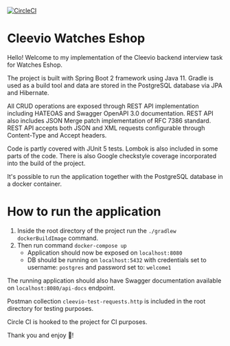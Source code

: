 [![CircleCI](https://circleci.com/gh/adrevikovska/cleevioWatchesEshop.svg?style=shield&circle-token=135bbaab6690e0bacea43c96efdfd00be88c225c)](https://circleci.com/gh/adrevikovska/cleevioWatchesEshop)

# Cleevio Watches Eshop
Hello! Welcome to my implementation of the Cleevio backend interview task for Watches Eshop.

The project is built with Spring Boot 2 framework using Java 11. Gradle is used as a build tool and data are stored in
the PostgreSQL database via JPA and Hibernate.

All CRUD operations are exposed through REST API implementation including HATEOAS and Swagger OpenAPI 3.0 documentation.
REST API also includes JSON Merge patch implementation of RFC 7386 standard. REST API accepts both JSON and XML requests
configurable through Content-Type and Accept headers.

Code is partly covered with JUnit 5 tests. Lombok is also included in some parts of the code.
There is also Google checkstyle coverage incorporated into the build of the project.

It's possible to run the application together with the PostgreSQL database in a docker container.

# How to run the application

1. Inside the root directory of the project run the `./gradlew dockerBuildImage` command.
2. Then run command `docker-compose up`
     * Application should now be exposed on `localhost:8080`
     * DB should be running on `localhost:5432`
       with credentials set to username: `postgres` and password set to: `welcome1`

The running application should also have Swagger documentation available on `localhost:8080/api-docs` endpoint.

Postman collection `cleevio-test-requests.http` is included in the root directory for testing purposes.

Circle CI is hooked to the project for CI purposes.

Thank you and enjoy :slightly_smiling_face:!
